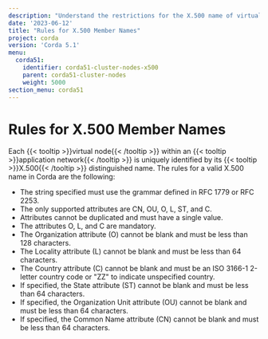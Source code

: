 ```yaml
---
description: "Understand the restrictions for the X.500 name of virtual nodes."
date: '2023-06-12'
title: "Rules for X.500 Member Names"
project: corda
version: 'Corda 5.1'
menu:
  corda51:
    identifier: corda51-cluster-nodes-x500
    parent: corda51-cluster-nodes
    weight: 5000
section_menu: corda51
---
```


# Rules for X.500 Member Names

Each {{< tooltip >}}virtual node{{< /tooltip >}} within an {{< tooltip >}}application network{{< /tooltip >}} is uniquely identified by its {{< tooltip >}}X.500{{< /tooltip >}} distinguished name. The rules for a valid X.500 name in Corda are the following:

* The string specified must use the grammar defined in RFC 1779 or RFC 2253.
* The only supported attributes are CN, OU, O, L, ST, and C.
* Attributes cannot be duplicated and must have a single value.
* The attributes O, L, and C are mandatory.
* The Organization attribute (O) cannot be blank and must be less than 128 characters.
* The Locality attribute (L) cannot be blank and must be less than 64 characters.
* The Country attribute (C) cannot be blank and must be an ISO 3166-1 2-letter country code or "ZZ" to indicate unspecified country.
* If specified, the State attribute (ST) cannot be blank and must be less than 64 characters.
* If specified, the Organization Unit attribute (OU) cannot be blank and must be less than 64 characters.
* If specified, the Common Name attribute (CN) cannot be blank and must be less than 64 characters.

